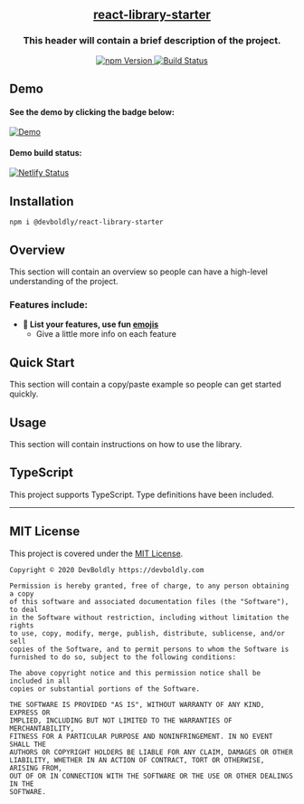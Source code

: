 <h2 align="center">
  <a href="https://github.com/devboldly/react-library-starter">
    react-library-starter
  </a>
</h2>
<h3 align="center">
  This header will contain a brief description of the project.
</h3>
<p align="center">
  <a href="https://badge.fury.io/js/%40devboldly%2Freact-library-starter">
    <img src="https://badge.fury.io/js/%40devboldly%2Freact-library-starter.svg" alt="npm Version"/>
  </a>
  <a href="https://github.com/devboldly/react-library-starter/actions">
    <img src="https://github.com/devboldly/react-library-starter/workflows/Node.js%20CI/badge.svg" alt="Build Status"/>
  </a>
</p>

## Demo

#### See the demo by clicking the badge below:

<a href="https://react-library-starter.netlify.com/">
  <img 
    src="https://img.shields.io/website/https/react-library-starter.netlify.com.svg?label=Demo&up_message=online" 
    alt="Demo"
  />
</a>

#### Demo build status: 

[![Netlify Status](https://api.netlify.com/api/v1/badges/1fde443f-62ee-4386-833c-4d8647cee3d3/deploy-status)](https://app.netlify.com/sites/react-library-starter/deploys)

## Installation

```
npm i @devboldly/react-library-starter
```

## Overview

This section will contain an overview so people can have a high-level understanding of the project.

### Features include:

- **🚀 List your features, use fun [emojis](https://emojipedia.org/search/?q=rocket)**
  - Give a little more info on each feature

## Quick Start

This section will contain a copy/paste example so people can get started quickly.

## Usage

This section will contain instructions on how to use the library.

## TypeScript

This project supports TypeScript. Type definitions have been included.

<hr/>

## MIT License

This project is covered under the [MIT License](https://en.wikipedia.org/wiki/MIT_License).

```
Copyright © 2020 DevBoldly https://devboldly.com

Permission is hereby granted, free of charge, to any person obtaining a copy
of this software and associated documentation files (the "Software"), to deal
in the Software without restriction, including without limitation the rights
to use, copy, modify, merge, publish, distribute, sublicense, and/or sell
copies of the Software, and to permit persons to whom the Software is
furnished to do so, subject to the following conditions:

The above copyright notice and this permission notice shall be included in all
copies or substantial portions of the Software.

THE SOFTWARE IS PROVIDED "AS IS", WITHOUT WARRANTY OF ANY KIND, EXPRESS OR
IMPLIED, INCLUDING BUT NOT LIMITED TO THE WARRANTIES OF MERCHANTABILITY,
FITNESS FOR A PARTICULAR PURPOSE AND NONINFRINGEMENT. IN NO EVENT SHALL THE
AUTHORS OR COPYRIGHT HOLDERS BE LIABLE FOR ANY CLAIM, DAMAGES OR OTHER
LIABILITY, WHETHER IN AN ACTION OF CONTRACT, TORT OR OTHERWISE, ARISING FROM,
OUT OF OR IN CONNECTION WITH THE SOFTWARE OR THE USE OR OTHER DEALINGS IN THE
SOFTWARE.
```
